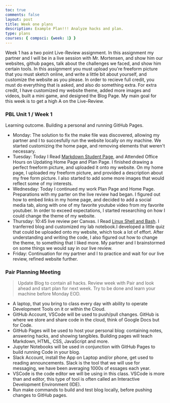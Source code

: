 ```yaml
---
toc: true
comments: false
layout: post
title: Week one plans
description: Example Plan!!! Analyze hacks and plan.
type: plans
courses: { compsci: {week: 1} }
---
```


Week 1 has a two point Live-Review assignment. In this assignment my partner and I will be in a live session with Mr. Mortensen, and show him our websites, github pages, talk about the challenges we faced, and show him certain tools. In this assignment you must upload you're freeform picture that you must sketch online, and write a little bit about yourself, and customize the website as you please. In order to recieve full credit, you must do everything that is asked, and also do something extra. For extra credit, I have customized my website theme, added more images and videos, built a mini game, and designed the Blog Page. My main goal for this week is to get a high A on the Live-Review.

### PBL Unit 1 / Week 1
Learning outcome. Building a personal and running GitHub Pages.
- Monday: The solution to fix the make file was discovered, allowing my partner and I to succesfully run the website locally on my machine. We started customizing the home page, and removing elements that weren't necessary.
- Tuesday: Today I Read [Markdown Student Page](https://nighthawkcoders.github.io/teacher//c4.3/c5.0/2023/08/17/markdown-html_fragments.html), and Attended Office Hours on Updating Home Page and Plan Page. I finished drawing a perfect freeform picture, and uploaded it onto my website. On my home page, I uploaded my freeform picture, and provided a description about my free form picture. I also started to add some more images that would reflect some of my interests.
- Wednesday: Today I continued my work Plan Page and Home Page.  Preparations with my parter on the live review had began. I figured out how to embed links in my home page, and decided to add a social media tab, along with one of my favorite youtube video from my favorite youtuber. In order to exceed expectations, I started researching on how I could change the theme of my website.
- Thursday: 10:45 live review per Canvas. I Read [Linux Shell and Bash](https://nighthawkcoders.github.io/teacher//5.a/c4.1/2023/08/16/linux_shell_IPYNB_2_.html). I tranferred blog and customized my lab notebook.I developed a little quiz that could be uploaded onto my website, which took a lot of effort. After understanding and writing the code, I also figured out how to change the theme, to something that I liked more. My partner and I brainstormed on some things we would say in our live review.
- Friday: Continuation for my partner and I to practice and wait for our live review, refined website further.


### Pair Planning Meeting
> Update Blog to contain all hacks.  Review week with Pair and look ahead and start plan for next week.  Try to be done and learn your machine before Monday EOD.
- A laptop, that you bring to class every day with ability to operate Development Tools on it or within the Cloud.
- GitHub Account, VSCode will be used to push/pull changes. GitHub is where we store and share code in the cloud, think of Google Docs but for Code.
- GitHub Pages will be used to host your personal blog: containing notes, answering hacks, and showing tangibles.  Building pages will teach Markdown, HTML, CSS, JavaScript and more.
- Jupyter Notebooks will be used in conjunction with GitHub Pages to build running Code in your blog.
- Slack Account, install the App on Laptop and/or phone, get used to reading announcements. Slack is the tool that we will use for messaging, we have been averaging 1000s of essages each year.
- VSCode is the code editor we will be using in this class.  VSCode is more than and editor, this type of tool is often called an Interactive Development Environment (IDE). 
- Run make commands to build and test blog locally, before pushing changes to GitHub pages.
